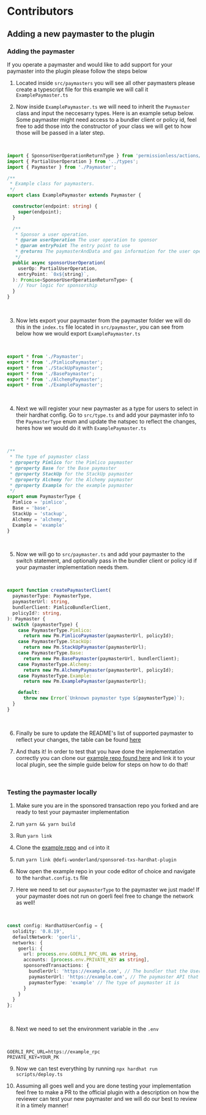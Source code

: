 # Contributors

## Adding a new paymaster to the plugin

### Adding the paymaster

If you operate a paymaster and would like to add support for your paymaster into the plugin please follow the steps below

1. Located inside `src/paymasters` you will see all other paymasters please create a typescript file for this example we will call it `ExamplePaymaster.ts`

1. Now inside `ExamplePaymaster.ts` we will need to inherit the `Paymaster` class and input the neccesarry types. Here is an example setup below. Some paymaster might need access to a bundler client or policy id, feel free to add those into the constructor of your class we will get to how those will be passed in a later step.

<br>

```ts
import { SponsorUserOperationReturnType } from 'permissionless/actions/pimlico';
import { PartialUserOperation } from '../types';
import { Paymaster } from './Paymaster';

/**
 * Example class for paymasters.
 */
export class ExamplePaymaster extends Paymaster {

  constructor(endpoint: string) {
    super(endpoint);
  }

  /**
   * Sponsor a user operation.
   * @param userOperation The user operation to sponsor
   * @param entryPoint The entry point to use
   * @returns The paymasterAndData and gas information for the user operation or just the paymasterAndData depending on the implementation
   */
  public async sponsorUserOperation(
    userOp: PartialUserOperation,
    entryPoint: `0x${string}`,
  ): Promise<SponsorUserOperationReturnType> {
    // Your logic for sponsorship
  }
}
```
<br>

3. Now lets export your paymaster from the paymaster folder we will do this in the `index.ts` file located in `src/paymaster`, you can see from below how we would export `ExamplePaymaster.ts`

<br>

```ts
export * from './Paymaster';
export * from './PimlicoPaymaster';
export * from './StackUpPaymaster';
export * from './BasePaymaster';
export * from './AlchemyPaymaster';
export * from './ExamplePaymaster';
```

<br>

4. Next we will register your new paymaster as a type for users to select in their hardhat config. Go to `src/type.ts` and add your paymaster info to the `PaymasterType` enum and update the natspec to reflect the changes, heres how we would do it with `ExamplePaymaster.ts`

<br>

```ts
/**
 * The type of paymaster class
 * @property Pimlico for the Pimlico paymaster
 * @property Base for the Base paymaster
 * @property StackUp for the StackUp paymaster
 * @property Alchemy for the Alchemy paymaster
 * @property Example for the example paymaster
 */
export enum PaymasterType {
  Pimlico = 'pimlico',
  Base = 'base',
  StackUp = 'stackup',
  Alchemy = 'alchemy',
  Example = 'example'
}
```
<br>

5. Now we will go to `src/paymaster.ts` and add your paymaster to the switch statement, and optionally pass in the bundler client or policy id if your paymaster implementation needs them.

<br>

```ts
export function createPaymasterClient(
  paymasterType: PaymasterType,
  paymasterUrl: string,
  bundlerClient: PimlicoBundlerClient,
  policyId?: string,
): Paymaster {
  switch (paymasterType) {
    case PaymasterType.Pimlico:
      return new Pm.PimlicoPaymaster(paymasterUrl, policyId);
    case PaymasterType.StackUp:
      return new Pm.StackUpPaymaster(paymasterUrl);
    case PaymasterType.Base:
      return new Pm.BasePaymaster(paymasterUrl, bundlerClient);
    case PaymasterType.Alchemy:
      return new Pm.AlchemyPaymaster(paymasterUrl, policyId);
    case PaymasterType.Example:
      return new Pm.ExamplePaymaster(paymasterUrl);

    default:
      throw new Error(`Unknown paymaster type ${paymasterType}`);
  }
}
```

<br>

6. Finally be sure to update the README's list of supported paymaster to reflect your changes, the table can be found [here](./README.md#supported-paymaster-types)

7. And thats it! In order to test that you have done the implementation correctly you can clone our [example repo found here](https://github.com/defi-wonderland/sponsored-txs-hardhat-example) and link it to your local plugin, see the simple guide below for steps on how to do that!

<br>

### Testing the paymaster locally

1. Make sure you are in the sponsored transaction repo you forked and are ready to test your paymaster implementation

1. run `yarn && yarn build`

1. Run `yarn link`

1. Clone the [example repo](https://github.com/defi-wonderland/sponsored-txs-hardhat-example) and `cd` into it

1. run `yarn link @defi-wonderland/sponsored-txs-hardhat-plugin`

1. Now open the example repo in your code editor of choice and navigate to the `hardhat.config.ts` file

1. Here we need to set our `paymasterType` to the paymaster we just made! If your paymaster does not run on goerli feel free to change the network as well!

<br>

```ts
const config: HardhatUserConfig = {
  solidity: '0.8.19',
  defaultNetwork: 'goerli',
  networks: {
    goerli: {
      url: process.env.GOERLI_RPC_URL as string,
      accounts: [process.env.PRIVATE_KEY as string],
      sponsoredTransactions: {
        bundlerUrl: 'https://example.com', // The bundler that the UserOperations will be sent to
        paymasterUrl: 'https://example.com', // The paymaster API that will be used for sponsoring transactions
        paymasterType: 'example' // The type of paymaster it is
      }
    }
  }
};
```
<br>

8. Next we need to set the environment variable in the `.env`

<br>

```
GOERLI_RPC_URL=https://example_rpc
PRIVATE_KEY=YOUR_PK
```
9. Now we can test everything by running `npx hardhat run scripts/deploy.ts`

10. Assuming all goes well and you are done testing your implementation feel free to make a PR to the official plugin with a description on how the reviewer can test your new paymaster and we will do our best to review it in a timely manner!
